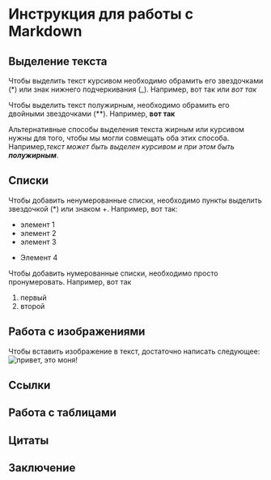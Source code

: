 # Инструкция для работы с Markdown

## Выделение текста

Чтобы выделить текст курсивом необходимо обрамить его звездочками (*) или знак нижнего подчеркивания (_). Например, вот так или _вот так_

Чтобы выделить текст полужирным, необходимо обрамить его двойными звездочками (**). Например, **вот так** 

Альтернативные способы выделения текста жирным или курсивом нужны для того, чтобы мы могли совмещать оба этих способа. Например,_текст может быть выделен курсивом и при этом быть **полужирным**_.

## Списки

Чтобы добавить ненумерованные списки, необходимо пункты выделить звездочкой (*) или знаком +. Например, вот так:
* элемент 1
* элемент 2
* элемент 3 
+ Элемент 4

Чтобы добавить нумерованные списки, необходимо просто пронумеровать. Например, вот так

1. первый
2. второй



## Работа с изображениями

Чтобы вставить изображение в текст, достаточно написать следующее:
![привет, это моня!](Monya.webp)

## Ссылки

## Работа с таблицами 

## Цитаты

## Заключение